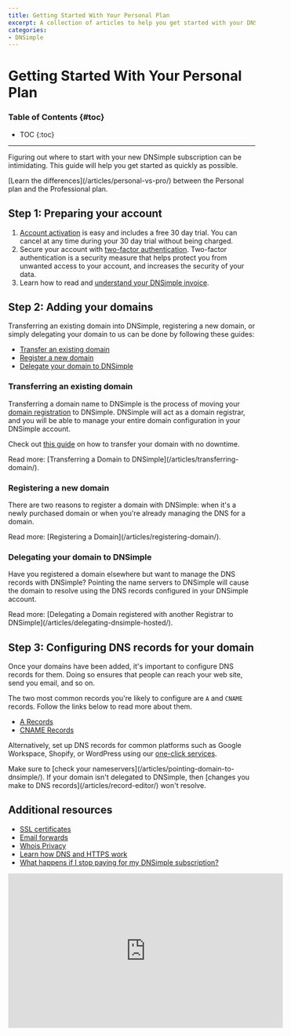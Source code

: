 ```yaml
---
title: Getting Started With Your Personal Plan
excerpt: A collection of articles to help you get started with your DNSimple Personal Plan quickly.
categories:
- DNSimple
---
```


# Getting Started With Your Personal Plan

### Table of Contents {#toc}

* TOC
{:toc}

---

Figuring out where to start with your new DNSimple subscription can be intimidating. This guide will help you get started as quickly as possible.

<tip>
[Learn the differences](/articles/personal-vs-pro/) between the Personal plan and the Professional plan.
</tip>

## Step 1: Preparing your account

1. [Account activation](/articles/account-activation/) is easy and includes a free 30 day trial. You can cancel at any time during your 30 day trial without being charged.
2. Secure your account with [two-factor authentication](/articles/two-factor-authentication/). Two-factor authentication is a security measure that helps protect you from unwanted access to your account, and increases the security of your data.
3. Learn how to read and [understand your DNSimple invoice](/articles/understanding-invoice/).

## Step 2: Adding your domains

Transferring an existing domain into DNSimple, registering a new domain, or simply delegating your domain to us can be done by following these guides:

- [Transfer an existing domain](#transferring-an-existing-domain)
- [Register a new domain](#registering-a-new-domain)
- [Delegate your domain to DNSimple](#delegating-your-domain-to-dnsimple)

### Transferring an existing domain

Transferring a domain name to DNSimple is the process of moving your [domain registration](https://dnsimple.com/tlds) to DNSimple. DNSimple will act as a domain registrar, and you will be able to manage your entire domain configuration in your DNSimple account.

Check out [this guide](https://dnsimple.com/how-to-transfer-without-downtime) on how to transfer your domain with no downtime.

<info>
Read more: [Transferring a Domain to DNSimple](/articles/transferring-domain/).
</info>

### Registering a new domain

There are two reasons to register a domain with DNSimple: when it's a newly purchased domain or when you're already managing the DNS for a domain.

<info>
Read more: [Registering a Domain](/articles/registering-domain/).
</info>

### Delegating your domain to DNSimple

Have you registered a domain elsewhere but want to manage the DNS records with DNSimple? Pointing the name servers to DNSimple will cause the domain to resolve using the DNS records configured in your DNSimple account.

<info>
Read more: [Delegating a Domain registered with another Registrar to DNSimple](/articles/delegating-dnsimple-hosted/).
</info>

## Step 3: Configuring DNS records for your domain

Once your domains have been added, it's important to configure DNS records for them. Doing so ensures that people can reach your web site, send you email, and so on.

The two most common records you're likely to configure are `A` and `CNAME` records. Follow the links below to read more about them.

- [A Records](/articles/a-record/)
- [CNAME Records](/articles/cname-record/)

Alternatively, set up DNS records for common platforms such as Google Workspace, Shopify, or WordPress using our [one-click services](/articles/services/).

<note>
Make sure to [check your nameservers](/articles/pointing-domain-to-dnsimple/). If your domain isn't delegated to DNSimple, then [changes you make to DNS records](/articles/record-editor/) won't resolve.
</note>

## Additional resources

- [SSL certificates](/articles/getting-started-ssl-certificates/)
- [Email forwards](/articles/email-forwarding/)
- [Whois Privacy](/articles/whois-privacy/)
- [Learn how DNS and HTTPS work](https://dnsimple.com/comics)
- [What happens if I stop paying for my DNSimple subscription?](/articles/what-happens-if-i-stop-paying/)


<center><iframe width="560" height="315" src="https://www.youtube.com/embed/3eqEl6scOvw" frameborder="0" allow="accelerometer; autoplay; clipboard-write; encrypted-media; gyroscope; picture-in-picture" allowfullscreen></iframe></center>
